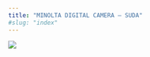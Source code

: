 ```yaml
---
title: "MINOLTA DIGITAL CAMERA – SUDA"
#slug: "index"
---
```


[![](/wp-content/PICT2272-300x225.jpg)](/wp-content/PICT2272.jpg)